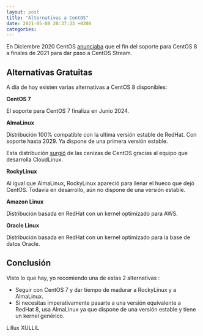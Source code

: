 ```yaml
---
layout: post
title: "Alternativas a CentOS"
date: 2021-05-08 20:37:23 +0200
categories: 
---
```


En Diciembre 2020 CentOS [anunciaba](https://blog.centos.org/2020/12/future-is-centos-stream/) que el fin del soporte para CentOS 8 a finales de 2021 para dar paso a CentOS Stream.

## Alternativas Gratuitas

A día de hoy existen varias alternativas a CentOS 8 disponibles:

**CentOS 7**

El soporte para CentOS 7 finaliza en Junio 2024.

**AlmaLinux**

Distribución 100% compatible con la ultima versión estable de RedHat. Con soporte hasta 2029. Ya dispone de una primera versión estable.

Esta distribución [surgió](https://blog.cloudlinux.com/announcing-open-sourced-community-driven-rhel-fork-by-cloudlinux) de las cenizas de CentOS gracias al equipo que desarrolla CloudLinux.

**RockyLinux**

Al igual que AlmaLinux, RockyLinux apareció para llenar el hueco que dejó CentOS. Todavía en desarrollo, aún no dispone de una versión estable.

**Amazon Linux**

Distribución basada en RedHat con un kernel optimizado para AWS.

**Oracle Linux**

Distribución basada en RedHat con un kernel optimizado para la base de datos Oracle.

## Conclusión

Visto lo que hay, yo recomiendo una de estas 2 alternativas :

* Seguir con CentOS 7 y dar tiempo de madurar a RockyLinux y a AlmaLinux.
* Si necesitas imperativamente pasarte a una versión equivalente a RedHat 8, usa AlmaLinux ya que dispone de una versión estable y tiene un kernel genérico.

Lillux XULLIL
